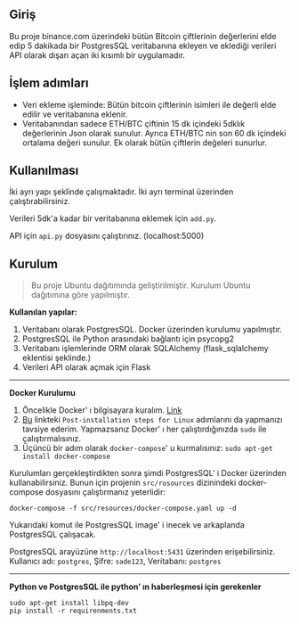 ## Giriş

Bu proje binance.com üzerindeki bütün Bitcoin çiftlerinin değerlerini elde edip 5 dakikada bir PostgresSQL veritabanına ekleyen ve eklediği verileri API olarak dışarı açan iki kısımlı bir uygulamadır.

## İşlem adımları

- Veri ekleme işleminde: Bütün bitcoin çiftlerinin isimleri ile değerli elde edilir ve veritabanına eklenir.
- Veritabanından sadece ETH/BTC çiftinin 15 dk içindeki 5dklık değerlerinin Json olarak sunulur. Ayrıca ETH/BTC nin son 60 dk içindeki ortalama değeri sunulur. Ek olarak bütün çiftlerin değeleri sunurlur.

## Kullanılması

İki ayrı yapı şeklinde çalışmaktadır. İki ayrı terminal üzerinden çalıştırabilirsiniz.

Verileri 5dk'a kadar bir veritabanına eklemek için `add.py`.

API için `api.py` dosyasını çalıştırınız. (localhost:5000)

## Kurulum

> Bu proje Ubuntu dağıtımında geliştirilmiştir. Kurulum Ubuntu dağıtımına göre yapılmıştır.

__Kullanılan yapılar:__
  
  1. Veritabanı olarak PostgresSQL. Docker üzerinden kurulumu yapılmıştır.
  2. PostgresSQL ile Python arasındaki bağlantı için psycopg2
  3. Veritabanı işlemlerinde ORM olarak SQLAlchemy (flask_sqlalchemy eklentisi şeklinde.)
  4. Verileri API olarak açmak için Flask

---

__Docker Kurulumu__

  1. Öncelikle Docker' ı bilgisayara kuralım. [Link](https://docs.docker.com/engine/install/ubuntu/)
  2. [Bu](https://docs.docker.com/engine/install/linux-postinstall/) linkteki `Post-installation steps for Linux` adımlarını da yapmanızı tavsiye ederim. Yapmazsanız Docker' ı her çalıştırdığınızda `sudo` ile çalıştırmalısınız.
  3. Üçüncü bir adım olarak `docker-compose`' u kurmalısınız: `sudo apt-get install docker-compose`

  Kurulumları gerçekleştirdikten sonra şimdi PostgresSQL' i Docker üzerinden kullanabilirsiniz. Bunun için projenin `src/rosources` dizinindeki docker-compose dosyasını çalıştırmanız yeterlidir:

    docker-compose -f src/resources/docker-compose.yaml up -d
  
  Yukarıdaki komut ile PostgresSQL image' i inecek ve arkaplanda PostgresSQL çalışacak. 
  
  PostgresSQL arayüzüne `http://localhost:5431` üzerinden erişebilirsiniz.<br/> 
  Kullanıcı adı: `postgres`,
  Şifre: `sade123`,
  Veritabanı: `postgres`

---

__Python ve PostgresSQL ile python' ın haberleşmesi için gerekenler__

    sudo apt-get install libpq-dev
    pip install -r requirenments.txt
